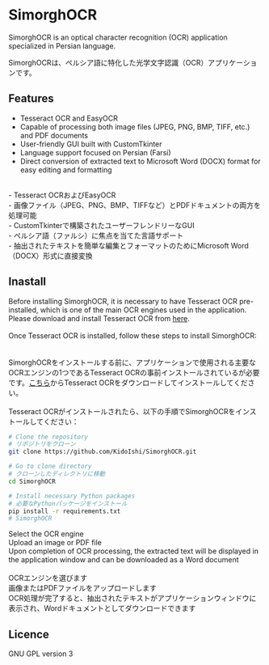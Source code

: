 # SimorghOCR

SimorghOCR is an optical character recognition (OCR) application specialized in Persian language.<br>

SimorghOCRは、ペルシア語に特化した光学文字認識（OCR）アプリケーションです。

## Features
- Tesseract OCR and EasyOCR<br>
- Capable of processing both image files (JPEG, PNG, BMP, TIFF, etc.) and PDF documents<br>
- User-friendly GUI built with CustomTkinter<br>
- Language support focused on Persian (Farsi)<br>
- Direct conversion of extracted text to Microsoft Word (DOCX) format for easy editing and formatting<br>
<br>
- Tesseract OCRおよびEasyOCR<br>
- 画像ファイル（JPEG、PNG、BMP、TIFFなど）とPDFドキュメントの両方を処理可能<br>
- CustomTkinterで構築されたユーザーフレンドリーなGUI<br>
- ペルシア語（ファルシ）に焦点を当てた言語サポート<br>
- 抽出されたテキストを簡単な編集とフォーマットのためにMicrosoft Word（DOCX）形式に直接変換<br>

## Inastall
Before installing SimorghOCR, it is necessary to have Tesseract OCR pre-installed, which is one of the main OCR engines used in the application. Please download and install Tesseract OCR from [here](https://github.com/tesseract-ocr/tesseract).<br>
<br>
Once Tesseract OCR is installed, follow these steps to install SimorghOCR:<br>
<br>
<br>
SimorghOCRをインストールする前に、アプリケーションで使用される主要なOCRエンジンの1つであるTesseract OCRの事前インストールされているが必要です。[こちら](https://github.com/tesseract-ocr/tesseract)からTesseract OCRをダウンロードしてインストールしてください。<br>
<br>
Tesseract OCRがインストールされたら、以下の手順でSimorghOCRをインストールしてください：


```bash
# Clone the repository
# リポジトリをクローン
git clone https://github.com/KidoIshi/SimorghOCR.git

# Go to clone directory
# クローンしたディレクトリに移動
cd SimorghOCR

# Install necessary Python packages
# 必要なPythonパッケージをインストール
pip install -r requirements.txt
# SimorghOCR
```
Select the OCR engine<br>
Upload an image or PDF file<br>
Upon completion of OCR processing, the extracted text will be displayed in the application window and can be downloaded as a Word document<br>
<br>
OCRエンジンを選びます<br>
画像またはPDFファイルをアップロードします<br>
OCR処理が完了すると、抽出されたテキストがアプリケーションウィンドウに表示され、Wordドキュメントとしてダウンロードできます
## Licence
GNU GPL version 3
